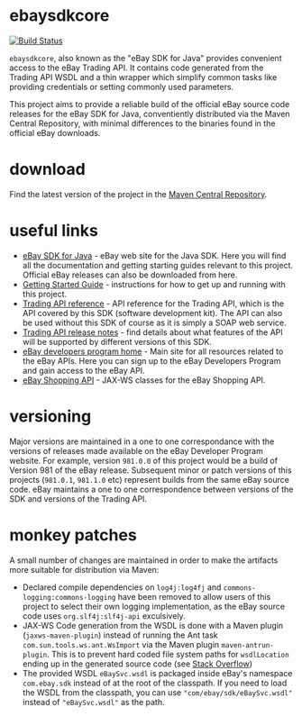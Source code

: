 # ebaysdkcore
[![Build Status](https://travis-ci.org/tonicsoft/ebaysdkcore.svg?branch=master)](https://travis-ci.org/tonicsoft/ebaysdkcore)

`ebaysdkcore`, also known as the "eBay SDK for Java" provides convenient access to the eBay Trading API. It contains code generated from the Trading API WSDL and a thin wrapper which simplify common tasks like providing credentials or setting commonly used parameters.

This project aims to provide a reliable build of the official eBay source code releases for the eBay SDK for Java, conventiently distributed via the Maven Central Repository, with minimal differences to the binaries found in the official eBay downloads.

# download
Find the latest version of the project in the [Maven Central Repository](https://search.maven.org/#search%7Cga%7C1%7Cg%3A%22org.tonicsoft.ebay%22%20AND%20a%3A%22ebaysdkcore%22).

# useful links
 - [eBay SDK for Java](https://go.developer.ebay.com/javasdk) - eBay web site for the Java SDK. Here you will find all the documentation and getting starting guides relevant to this project. Official eBay releases can also be downloaded from here.
 - [Getting Started Guide](http://developer.ebay.com/DevZone/javasdk-jaxb/docs/GettingStarted/GettingStarted.html) - instructions for how to get up and running with this project.
 - [Trading API reference](http://developer.ebay.com/Devzone/XML/docs/Reference/eBay/index.html) - API reference for the Trading API, which is the API covered by this SDK (software development kit). The API can also be used without this SDK of course as it is simply a SOAP web service.
 - [Trading API release notes](http://developer.ebay.com/Devzone/XML/docs/ReleaseNotes.html) - find details about what features of the API will be supported by different versions of this SDK.
 - [eBay developers program home](https://go.developer.ebay.com/) - Main site for all resources related to the eBay APIs. Here you can sign up to the eBay Developers Program and gain access to the eBay API.
 - [eBay Shopping API](https://github.com/tonicsoft/ebay-shopping-api) - JAX-WS classes for the eBay Shopping API.

# versioning
Major versions are maintained in a one to one correspondance with the versions of releases made available on the eBay Developer Program website. For example, version `981.0.0` of this project would be a build of Version 981 of the eBay release. Subsequent minor or patch versions of this projects (`981.0.1`, `981.1.0` etc) represent builds from the same eBay source code. eBay maintains a one to one correspondence between versions of the SDK and versions of the Trading API.

# monkey patches
A small number of changes are maintained in order to make the artifacts more suitable for distribution via Maven:
 - Declared compile dependencies on `log4j:log4fj` and `commons-logging:commons-logging` have been removed to allow users of this project to select their own logging implementation, as the eBay source code uses `org.slf4j:slf4j-api` exculsively.
 - JAX-WS Code generation from the WSDL is done with a Maven plugin (`jaxws-maven-plugin`) instead of running the Ant task `com.sun.tools.ws.ant.WsImport` via the Maven plugin `maven-antrun-plugin`. This is to prevent hard coded file system paths for `wsdlLocation` ending up in the generated source code (see [Stack Overflow](http://stackoverflow.com/questions/9802487/controlling-jax-ws-wsdllocation-attribute-values-absolute-path-with-jaxws-mav))
 - The provided WSDL `eBaySvc.wsdl` is packaged inside eBay's namespace `com.ebay.sdk` instead of at the root of the classpath. If you need to load the WSDL from the classpath, you can use `"com/ebay/sdk/eBaySvc.wsdl"` instead of `"eBaySvc.wsdl"` as the path.
